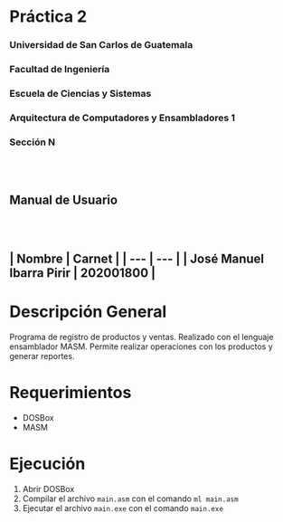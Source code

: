 # **Práctica 2**
### Universidad de San Carlos de Guatemala
### Facultad de Ingeniería
### Escuela de Ciencias y Sistemas
### Arquitectura de Computadores y Ensambladores 1
### Sección N
<br></br>
## **Manual de Usuario**
<br></br>
| Nombre | Carnet | 
| --- | --- |
| José Manuel Ibarra Pirir | 202001800 |
----
# **Descripción General**

Programa de registro de productos y ventas. Realizado con el lenguaje ensamblador MASM. Permite realizar operaciones con los productos y generar reportes.

# **Requerimientos**
- DOSBox
- MASM

# **Ejecución**

1. Abrir DOSBox
2. Compilar el archivo `main.asm` con el comando `ml main.asm`
3. Ejecutar el archivo `main.exe` con el comando `main.exe`

